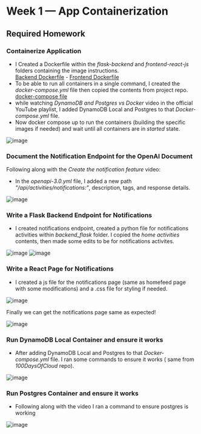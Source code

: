 # Week 1 — App Containerization

## Required Homework
### Containerize Application
* I Created a Dockerfile within the *flask-backend* and *frontend-react-js* folders containing the image instructions.  
[Backend Dockerfile](https://github.com/MahmoudGooda/aws-bootcamp-cruddur-2023/blob/main/backend-flask/Dockerfile "Backend Dockerfile") - [Frontend Dockerfile](https://github.com/MahmoudGooda/aws-bootcamp-cruddur-2023/blob/main/frontend-react-js/Dockerfile "Frontend Dockerfile")
* To be able to run all containers in a single command, I created the *docker-compose.yml* file then copied the contents from project repo.
[docker-compose file](https://github.com/MahmoudGooda/aws-bootcamp-cruddur-2023/blob/main/docker-compose.yml "docker-compose file")
* while watching *DynamoDB and Postgres vs Docker* video in the official YouTube playlist, I added DynamoDB Local and Postgres to that *Docker-compose.yml* file.
* Now docker compose up to run the containers (building the specific images if needed) and wait until all containers are in *started* state.

![image](https://user-images.githubusercontent.com/105418424/219976984-1a60c1d7-a356-433f-8675-151e48072211.png)

### Document the Notification Endpoint for the OpenAI Document
Following along with the *Create the notification feature* video:
* In the *openapi-3.0.yml* file, I added a new path *"/api/activities/notifications:"*, description, tags, and response details.

![image](https://user-images.githubusercontent.com/105418424/219977309-6fcbee59-7ffd-4af7-91ec-80e97f611620.png)

### Write a Flask Backend Endpoint for Notifications  
* I created notifications endpoint, created a python file for notifications activities within *backend_flask* folder.
I copied the *home activities* contents, then made some edits to be for notifications activites.

![image](https://user-images.githubusercontent.com/105418424/220108596-46937dfd-13ea-4e28-86d8-c40e75d39956.png)
![image](https://user-images.githubusercontent.com/105418424/220108700-31d64654-d281-4ae0-bccc-e065190145c6.png)

### Write a React Page for Notifications
* I created a js file for the notifications page (same as homefeed page with some modifications) and a .css file for styling if needed.  

![image](https://user-images.githubusercontent.com/105418424/220121238-e4529ea5-b91e-4370-8fb4-06dc759fd85b.png)

Finally we can get the notifications page same as expected!

![image](https://user-images.githubusercontent.com/105418424/220122204-020c0ba1-f584-416d-8164-6e89694ee934.png)

### Run DynamoDB Local Container and ensure it works
* After adding DynamoDB Local and Postgres to that *Docker-compose.yml* file.
I ran some commands to ensure it works ( same from *100DaysOfCloud* repo).

![image](https://user-images.githubusercontent.com/105418424/220126566-ec3ad66b-1b78-4a5c-bee1-b6853ff91d21.png)

### Run Postgres Container and ensure it works
* Following along with the video I ran a command to ensure postgres is working

![image](https://user-images.githubusercontent.com/105418424/220127064-16751e87-33ff-4070-8f2a-1d3cc8598ed7.png)

